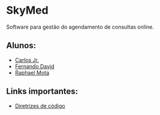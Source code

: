 # SkyMed
Software para gestão do agendamento de consultas online.

## Alunos:
- [Carlos Jr.](https://github.com/dearaujojr)
- [Fernando David](https://github.com/fdz23)
- [Raphael Mota](https://github.com/RaphaZ99)

## Links importantes:

- [Diretrizes de código](https://github.com/fdz23/SkyMed/blob/master/DiretrizesDeCodigo.md#diretrizes-de-c%C3%B3digo)
